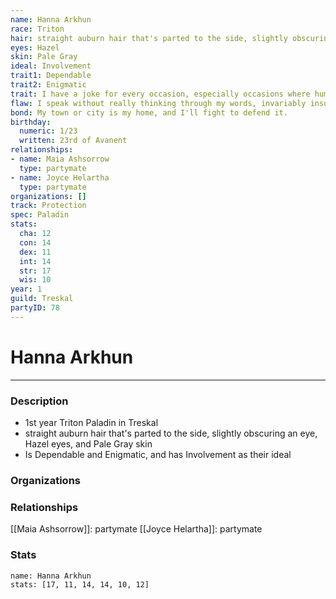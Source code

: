 ```yaml
---
name: Hanna Arkhun
race: Triton
hair: straight auburn hair that's parted to the side, slightly obscuring an eye
eyes: Hazel
skin: Pale Gray
ideal: Involvement
trait1: Dependable
trait2: Enigmatic
trait: I have a joke for every occasion, especially occasions where humor is inappropriate.
flaw: I speak without really thinking through my words, invariably insulting others.
bond: My town or city is my home, and I'll fight to defend it.
birthday:
  numeric: 1/23
  written: 23rd of Avanent
relationships:
- name: Maia Ashsorrow
  type: partymate
- name: Joyce Helartha
  type: partymate
organizations: []
track: Protection
spec: Paladin
stats:
  cha: 12
  con: 14
  dex: 11
  int: 14
  str: 17
  wis: 10
year: 1
guild: Treskal
partyID: 78
---
```

# Hanna Arkhun
---
### Description
- 1st year Triton Paladin in Treskal
- straight auburn hair that's parted to the side, slightly obscuring an eye, Hazel eyes, and Pale Gray skin
- Is Dependable and Enigmatic, and has Involvement as their ideal

### Organizations
### Relationships
[[Maia Ashsorrow]]: partymate
[[Joyce Helartha]]: partymate
### Stats
```statblock
name: Hanna Arkhun
stats: [17, 11, 14, 14, 10, 12]
```
